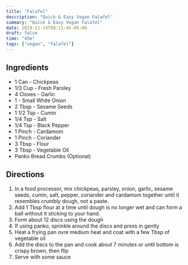 ```yaml
---
title: "Falafel"
description: "Quick & Easy Vegan Falafel"
summary: "Quick & Easy Vegan Falafel"
date: 2019-11-14T08:11:45-05:00
draft: false
time: "45m"
tags: ["vegan", "falafel"]
---
```


## Ingredients

- 1 Can - Chickpeas
- 1/3 Cup - Fresh Parsley
- 4 Cloves - Garlic
- 1 - Small White Onion
- 2 Tbsp - Sesame Seeds
- 1 1/2 Tsp - Cumin
- 1/4 Tsp - Salt
- 1/4 Tsp - Black Pepper
- 1 Pinch - Cardamom
- 1 Pinch - Coriander
- 3 Tbsp - Flour
- 3 Tbsp - Vegetable Oil
- Panko Bread Crumbs (Optional)

## Directions

1. In a food processor, mix chickpeas, parsley, onion, garlic, sesame seeds, cumin, salt, pepper, coriander and cardamom together until it resembles crumbly dough, not a paste.
2. Add 1 Tbsp flour at a time until dough is no longer wet and can form a ball without it sticking to your hand.
3. Form about 12 discs using the dough
4. If using panko, sprinkle around the discs and press in gently
5. Heat a frying pan ovre medium heat and coat with a few Tbsp of vegetable oil
6. Add the discs to the pan and cook about 7 minutes or until bottom is crispy brown, then flip
7. Serve with some sauce
